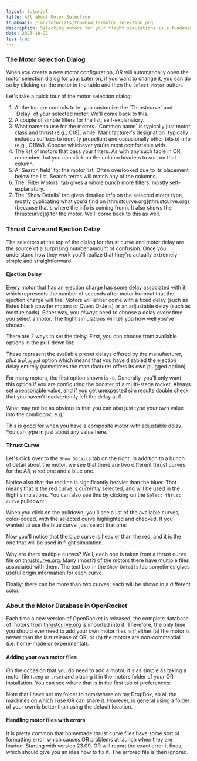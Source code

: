 ```yaml
---
layout: tutorial
title: All about Motor Selection
thumbnail: /img/tutorials/thumbnails/motor_selection.png
description: Selecting motors for your flight simulations is a fundamental part of using OpenRocket. While many aspects of motor selection may be pretty obvious, there are some subtleties and semi-hidden features that might not be apparent at first glance.  This tutorial will cover just about everything there is to know on the subject.
date: 2023-10-21
toc: true
---
```


### The Motor Selection Dialog

When you create a new motor configuration, OR will automatically open the motor selection dialog for you. Later on, if you want to change it, you can do so by clicking on the motor in the table and then the `Select Motor` button.

Let's take a quick tour of the motor selection dialog:
<script>
  addImageWithCaption('/img/tutorials/motor_selection/motor_selection_dialog.png', 'Motor Selection Dialog', '70%', true);
</script>

<ol class="step-list">
<li markdown="1">  <!-- We want to keep markdown -->
  At the top are controls to let you customize the `Thrustcurve` and `Delay` of your selected motor. We'll come back to this.
</li>

<li markdown="1">
  A couple of simple filters for the list, self-explanatory.
</li>

<li markdown="1">
  What name to use for the motors. `Common name` is typically just motor class and thrust (e.g., C18), while `Manufacturer's designation` typically includes suffixes to identify propellant and occasionally other bits of info (e.g., C18W).  Choose whichever you're most comfortable with.
</li>

<li markdown="1">
  The list of motors that pass your filters.  As with any such table in OR, remember that you can click on the column headers to sort on that column.
</li>

<li markdown="1">
  A `Search field` for the motor list.  Often overlooked due to its placement below the list.  Search terms will match any of the columns.
</li>

<li markdown="1">
  The `Filter Motors` tab gives a whole bunch more filters, mostly self-explanatory.
</li>

<li markdown="1">
  The `Show Details` tab gives detailed info on the selected motor type, mostly duplicating what you'd find on [thrustcurve.org](thrustcurve.org) (because that's where the info is coming from). It also shows the thrustcurve(s) for the motor.  We'll come back to this as well.
</li>
</ol>

### Thrust Curve and Ejection Delay

The selectors at the top of the dialog for thrust curve and motor delay are the source of a surprising number amount of confusion.  Once you understand how they work you'll realize that they're actually extremely simple and straightforward.

#### Ejection Delay
Every motor that has an ejection charge has some delay associated with it, which represents the number of seconds after motor burnout that the ejection charge will fire. Motors will either come with a fixed delay (such as Estes black powder  motors or Quest Q-Jets) or an adjustable delay (such as most reloads). Either way, you *always* need to choose a delay every time you select a motor. The flight simulations will tell you how well you've chosen.

There are 2 ways to set the delay. First, you can choose from available options in the pull-down list:
<script>
  addImageWithCaption('/img/tutorials/motor_selection/delay_pulldown.png', 'Ejection Delay Pull-down', '30%', true);
</script>

These represent the available preset delays offered by the manufacturer, *plus* a `plugged` option which means that you have disabled the ejection delay entirely (sometimes the manufacturer offers its own plugged option).

For many motors, the first option shown is `-0`.  Generally, you'll only want this option if you are configuring the booster of a multi-stage rocket, Always set a reasonable value, and if you get unexpected sim results double check that you haven't inadvertently left the delay at 0.

What may not be as obvious is that you can also just type your own value into the combobox, e.g.:
<script>
  addImageWithCaption('/img/tutorials/motor_selection/delay_combobox.png', 'Typing into the Delay Combobox', '30%', true);
</script>

This is good for when you have a composite motor with adjustable delay.  You can type in just about any value here.

#### Thrust Curve

Let's click over to the `Show Details` tab on the right. In addition to a bunch of detail about the motor, we see that there are two different thrust curves for the A8, a red one and a blue one.

<script>
  addImageWithCaption('/img/tutorials/motor_selection/show_details.png', '"Show Details" tab', '70%', true);
</script>

Notice also that the red line is significantly heavier than the bluer. That means that is the red curve is currently selected, and will be used in the flight simulations.  You can also see this by clicking on the `Select thrust curve` pulldown:

<script>
  addImageWithCaption('/img/tutorials/motor_selection/red_curve.png', 'Red Curve Selected in Pulldown', '70%', true);
</script>

When you click on the pulldown, you'll see a list of the available curves, color-coded, with the selected curve highlighted and checked. If you wanted to use the blue curve, just select that one:

<script>
  addImageWithCaption('/img/tutorials/motor_selection/blue_curve.png', 'Blue Curve Selected in Pulldown', '70%', true);
</script>

Now you'll notice that the blue curve is heavier than the red, and it is the one that will be used in flight simulation.

Why are there multiple curves?  Well, each one is taken from a thrust curve file on [thrustcurve.org](thrustcurve.org).  Many (most?) of the motors there have multiple files associated with them.  The text box in the `Show Details` tab sometimes gives useful origin information for each curve.

Finally: there can be more than two curves; each will be shown in a different color.

### About the Motor Database in OpenRocket

Each time a new version of OpenRocket is released, the complete database of motors from [thrustcurve.org](thrustcurve.org) is imported into it. Therefore, the only time you should ever need to add your own motor files is if either (a) the motor is newer than the last release of OR, or (b) the motors are non-commercial (i.e. home-made or experimental).

#### Adding your own motor files
On the occasion that you do need to add a motor, it's as simple as taking a motor file (`.eng` or `.rse`) and placing it in the motors folder of your OR installation. You can see where that is in the first tab of preferences: 

<script>
  addImageWithCaption('/img/tutorials/motor_selection/motors_folder.png', 'User-defined thrust curve folder preferences', '55%', true);
</script>

Note that I have set my folder to somewhere on my DropBox, so all the machines on which I use OR can share it. However, in general using a folder of your own is better than using the default location.

#### Handling motor files with errors

It is pretty common that homemade thrust curve files have some sort of formatting error, which causes OR problems at launch when they are loaded.  Starting with version 23.09, OR will report the exact error it finds, which should give you an idea how to fix it.  The errored file is then ignored.

